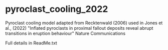 # pyroclast_cooling_2022
Pyroclast cooling model adapted from Recktenwald (2006) used in Jones et al., (2022) "Inflated pyroclasts in proximal fallout deposits reveal abrupt transitions in eruption behaviour" Nature Communications

Full details in ReadMe.txt
